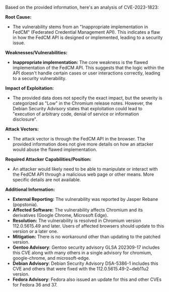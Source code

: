 Based on the provided information, here's an analysis of CVE-2023-1823:

**Root Cause:**
* The vulnerability stems from an "Inappropriate implementation in FedCM" (Federated Credential Management API). This indicates a flaw in how the FedCM API is designed or implemented, leading to a security issue.

**Weaknesses/Vulnerabilities:**
* **Inappropriate implementation:** The core weakness is the flawed implementation of the FedCM API. This suggests that the logic within the API doesn't handle certain cases or user interactions correctly, leading to a security vulnerability.

**Impact of Exploitation:**
* The provided data does not specify the exact impact, but the severity is categorized as "Low" in the Chromium release notes. However, the Debian Security Advisory states that exploitation could lead to "execution of arbitrary code, denial of service or information disclosure".

**Attack Vectors:**
* The attack vector is through the FedCM API in the browser. The provided information does not give more details on how an attacker would abuse the flawed implementation.

**Required Attacker Capabilities/Position:**
* An attacker would likely need to be able to manipulate or interact with the FedCM API through a malicious web page or other means. More specific details are not available.

**Additional Information:**

*   **External Reporting:** The vulnerability was reported by Jasper Rebane (popstonia).
*   **Affected Software:** The vulnerability affects Chromium and its derivatives (Google Chrome, Microsoft Edge).
*   **Resolution:** The vulnerability is resolved in Chromium version 112.0.5615.49 and later. Users of affected browsers should update to this version or a later one.
*   **Mitigation:** There is no workaround other than updating to the patched version.
*   **Gentoo Advisory**: Gentoo security advisory GLSA 202309-17 includes this CVE along with many others in a single advisory for chromium, google-chrome, and microsoft-edge.
*   **Debian Advisory**: Debian Security Advisory DSA-5386-1 includes this CVE and others that were fixed with the 112.0.5615.49-2~deb11u2 version.
*   **Fedora Advisory**: Fedora also issued an update for this and other CVEs for Fedora 36 and 37.